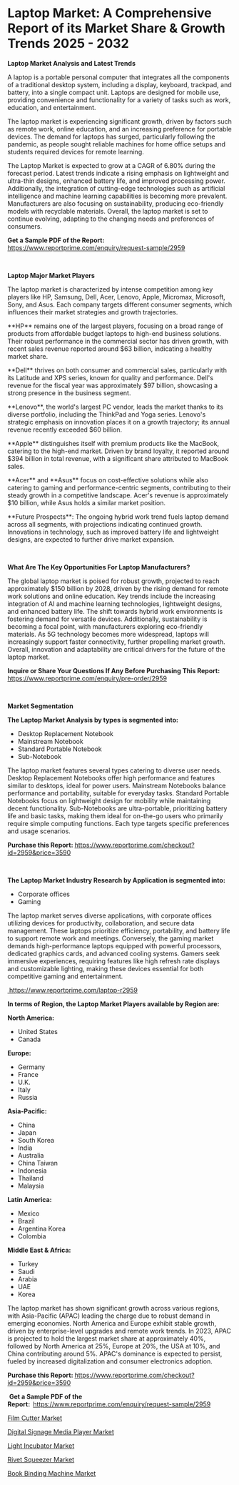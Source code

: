 <p><h1>Laptop Market: A Comprehensive Report of its Market Share & Growth Trends 2025 - 2032</h1></p><p><strong>Laptop Market Analysis and Latest Trends</strong></p>
<p><p>A laptop is a portable personal computer that integrates all the components of a traditional desktop system, including a display, keyboard, trackpad, and battery, into a single compact unit. Laptops are designed for mobile use, providing convenience and functionality for a variety of tasks such as work, education, and entertainment.</p><p>The laptop market is experiencing significant growth, driven by factors such as remote work, online education, and an increasing preference for portable devices. The demand for laptops has surged, particularly following the pandemic, as people sought reliable machines for home office setups and students required devices for remote learning.</p><p>The Laptop Market is expected to grow at a CAGR of 6.80% during the forecast period. Latest trends indicate a rising emphasis on lightweight and ultra-thin designs, enhanced battery life, and improved processing power. Additionally, the integration of cutting-edge technologies such as artificial intelligence and machine learning capabilities is becoming more prevalent. Manufacturers are also focusing on sustainability, producing eco-friendly models with recyclable materials. Overall, the laptop market is set to continue evolving, adapting to the changing needs and preferences of consumers.</p></p>
<p><strong>Get a Sample PDF of the Report:&nbsp;</strong> <a href="https://www.reportprime.com/enquiry/request-sample/2959?utm_campaign=3116&utm_medium=2&utm_source=Github&utm_content=ia&utm_term=18032025&utm_id=laptop">https://www.reportprime.com/enquiry/request-sample/2959</a></p>
<p>&nbsp;</p>
<p><strong>Laptop Major Market Players</strong></p>
<p><p>The laptop market is characterized by intense competition among key players like HP, Samsung, Dell, Acer, Lenovo, Apple, Micromax, Microsoft, Sony, and Asus. Each company targets different consumer segments, which influences their market strategies and growth trajectories.</p><p>**HP** remains one of the largest players, focusing on a broad range of products from affordable budget laptops to high-end business solutions. Their robust performance in the commercial sector has driven growth, with recent sales revenue reported around $63 billion, indicating a healthy market share.</p><p>**Dell** thrives on both consumer and commercial sales, particularly with its Latitude and XPS series, known for quality and performance. Dell's revenue for the fiscal year was approximately $97 billion, showcasing a strong presence in the business segment.</p><p>**Lenovo**, the world's largest PC vendor, leads the market thanks to its diverse portfolio, including the ThinkPad and Yoga series. Lenovo's strategic emphasis on innovation places it on a growth trajectory; its annual revenue recently exceeded $60 billion.</p><p>**Apple** distinguishes itself with premium products like the MacBook, catering to the high-end market. Driven by brand loyalty, it reported around $394 billion in total revenue, with a significant share attributed to MacBook sales.</p><p>**Acer** and **Asus** focus on cost-effective solutions while also catering to gaming and performance-centric segments, contributing to their steady growth in a competitive landscape. Acer's revenue is approximately $10 billion, while Asus holds a similar market position.</p><p>**Future Prospects**: The ongoing hybrid work trend fuels laptop demand across all segments, with projections indicating continued growth. Innovations in technology, such as improved battery life and lightweight designs, are expected to further drive market expansion.</p></p>
<p>&nbsp;</p>
<p><strong>What Are The Key Opportunities For Laptop Manufacturers?</strong></p>
<p><p>The global laptop market is poised for robust growth, projected to reach approximately $150 billion by 2028, driven by the rising demand for remote work solutions and online education. Key trends include the increasing integration of AI and machine learning technologies, lightweight designs, and enhanced battery life. The shift towards hybrid work environments is fostering demand for versatile devices. Additionally, sustainability is becoming a focal point, with manufacturers exploring eco-friendly materials. As 5G technology becomes more widespread, laptops will increasingly support faster connectivity, further propelling market growth. Overall, innovation and adaptability are critical drivers for the future of the laptop market.</p></p>
<p><strong>Inquire or Share Your Questions If Any Before Purchasing This Report:</strong> <a href="https://www.reportprime.com/enquiry/pre-order/2959?utm_campaign=3116&utm_medium=2&utm_source=Github&utm_content=ia&utm_term=18032025&utm_id=laptop">https://www.reportprime.com/enquiry/pre-order/2959</a></p>
<p>&nbsp;</p>
<p><strong>Market Segmentation</strong></p>
<p><strong>The Laptop Market Analysis by types is segmented into:</strong></p>
<p><ul><li>Desktop Replacement Notebook</li><li>Mainstream Notebook</li><li>Standard Portable Notebook</li><li>Sub-Notebook</li></ul></p>
<p><p>The laptop market features several types catering to diverse user needs. Desktop Replacement Notebooks offer high performance and features similar to desktops, ideal for power users. Mainstream Notebooks balance performance and portability, suitable for everyday tasks. Standard Portable Notebooks focus on lightweight design for mobility while maintaining decent functionality. Sub-Notebooks are ultra-portable, prioritizing battery life and basic tasks, making them ideal for on-the-go users who primarily require simple computing functions. Each type targets specific preferences and usage scenarios.</p></p>
<p><strong>Purchase this Report:&nbsp;</strong><a href="https://www.reportprime.com/checkout?id=2959&price=3590&utm_campaign=3116&utm_medium=2&utm_source=Github&utm_content=ia&utm_term=18032025&utm_id=laptop">https://www.reportprime.com/checkout?id=2959&price=3590</a></p>
<p>&nbsp;</p>
<p><strong>The Laptop Market Industry Research by Application is segmented into:</strong></p>
<p><ul><li>Corporate offices</li><li>Gaming</li></ul></p>
<p><p>The laptop market serves diverse applications, with corporate offices utilizing devices for productivity, collaboration, and secure data management. These laptops prioritize efficiency, portability, and battery life to support remote work and meetings. Conversely, the gaming market demands high-performance laptops equipped with powerful processors, dedicated graphics cards, and advanced cooling systems. Gamers seek immersive experiences, requiring features like high refresh rate displays and customizable lighting, making these devices essential for both competitive gaming and entertainment.</p></p>
<p><a href="https://www.reportprime.com/laptop-r2959?utm_campaign=3116&utm_medium=2&utm_source=Github&utm_content=ia&utm_term=18032025&utm_id=laptop">&nbsp;https://www.reportprime.com/laptop-r2959</a></p>
<p><strong>In terms of Region, the Laptop Market Players available by Region are:</strong></p>
<p>
    <p> <strong> North America: </strong>
        <ul>
            <li>United States</li>
            <li>Canada</li>
        </ul>
        </p> 
    <p> <strong> Europe: </strong>
        <ul>
            <li>Germany</li>
            <li>France</li>
            <li>U.K.</li>
            <li>Italy</li>
            <li>Russia</li>
        </ul>
        </p> 
    <p> <strong> Asia-Pacific: </strong>
        <ul>
            <li>China</li>
            <li>Japan</li>
            <li>South Korea</li>
            <li>India</li>
            <li>Australia</li>
            <li>China Taiwan</li>
            <li>Indonesia</li>
            <li>Thailand</li>
            <li>Malaysia</li>
        </ul>
        </p> 
    <p> <strong> Latin America: </strong>
        <ul>
            <li>Mexico</li>
            <li>Brazil</li>
            <li>Argentina Korea</li>
            <li>Colombia</li>
        </ul>
        </p> 
    <p> <strong> Middle East & Africa: </strong>
        <ul>
            <li>Turkey</li>
            <li>Saudi</li>
            <li>Arabia</li>
            <li>UAE</li>
            <li>Korea</li>
        </ul>
    </p>
    </p>
<p><p>The laptop market has shown significant growth across various regions, with Asia-Pacific (APAC) leading the charge due to robust demand in emerging economies. North America and Europe exhibit stable growth, driven by enterprise-level upgrades and remote work trends. In 2023, APAC is projected to hold the largest market share at approximately 40%, followed by North America at 25%, Europe at 20%, the USA at 10%, and China contributing around 5%. APAC's dominance is expected to persist, fueled by increased digitalization and consumer electronics adoption.</p></p>
<p><strong>Purchase this Report: </strong><a href="https://www.reportprime.com/checkout?id=2959&price=3590&utm_campaign=3116&utm_medium=2&utm_source=Github&utm_content=ia&utm_term=18032025&utm_id=laptop">https://www.reportprime.com/checkout?id=2959&price=3590</a></p>
<p>&nbsp;<strong>Get a Sample PDF of the Report:&nbsp;&nbsp;</strong><a href="https://www.reportprime.com/enquiry/request-sample/2959?utm_campaign=3116&utm_medium=2&utm_source=Github&utm_content=ia&utm_term=18032025&utm_id=laptop">https://www.reportprime.com/enquiry/request-sample/2959</a></p>
<p><strong></strong></p>
<p><p><a href="https://www.linkedin.com/pulse/global-film-cutter-market-size-trends-analysis-regional-outlook-gviye?utm_campaign=3116&utm_medium=2&utm_source=Github&utm_content=ia&utm_term=18032025&utm_id=laptop">Film Cutter Market</a></p><p><a href="https://github.com/tszkintruca/Market-Research-Report-List-1/blob/main/digital-signage-media-player-market.md?utm_campaign=3116&utm_medium=2&utm_source=Github&utm_content=ia&utm_term=18032025&utm_id=laptop">Digital Signage Media Player Market</a></p><p><a href="https://www.linkedin.com/pulse/light-incubator-industry-forecast-future-growth-valuation-thvae?utm_campaign=3116&utm_medium=2&utm_source=Github&utm_content=ia&utm_term=18032025&utm_id=laptop">Light Incubator Market</a></p><p><a href="https://www.linkedin.com/pulse/market-dynamics-rivet-squeezer-industry-forecast-trends-opportunities-8kref?utm_campaign=3116&utm_medium=2&utm_source=Github&utm_content=ia&utm_term=18032025&utm_id=laptop">Rivet Squeezer Market</a></p><p><a href="https://www.linkedin.com/pulse/book-binding-machine-industry-insights-report-analyzing-gkyje?utm_campaign=3116&utm_medium=2&utm_source=Github&utm_content=ia&utm_term=18032025&utm_id=laptop">Book Binding Machine Market</a></p></p>